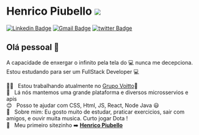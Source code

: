 # Henrico Piubello <img  src="https://img.shields.io/static/v1?label=Henrico&message=Piubello&color=black&style=for-the-badge"/>
[![Linkedin Badge](https://img.shields.io/badge/-LinkedIn-blue?style=flat-square&logo=Linkedin&logoColor=white&link=https://www.linkedin.com/in/henricop/)](https://www.linkedin.com/in/henricop/)
[![Gmail Badge](https://img.shields.io/badge/-Gmail-c14438?style=flat-square&logo=Gmail&logoColor=white&link=mailto:hpiubello@gmail.com)](mailto:hpiubello@gmail.com)
[![twitter Badge](https://img.shields.io/badge/-Twitter-blue?style=flat-square&logo=Twitter&logoColor=white&link=https://twitter.com/HenricoNeves)](https://twitter.com/HenricoNeves)
## Olá pessoal 👋
A capacidade de enxergar o infinito pela tela do :computer: nunca me decepciona.
Estou estudando para ser um FullStack Developer :computer:

 🧡:blue_heart:  &nbsp; Estou trabalhando atualmente no [Grupo Voitto](https://www.linkedin.com/school/voitto-treinamento-e-desenvolvimento/)🧡
 <br/> 🚀 &nbsp; Lá nós mantemos uma grande plataforma e diversos microsservios e apis
 <br/> :blush: &nbsp; Posso te ajudar com CSS, Html, JS, React, Node Java :smiley:
 <br/> 💬  &nbsp; Sobre mim: Eu gosto muito de estudar, praticar exercicios, sair com amigos, e ouvir muita musica. Curto jogar Dota !
 <br/> :rocket: &nbsp; Meu primeiro sitezinho :arrow_right: **[Henrico Piubello](https://henricop.github.io/brand/)** 
